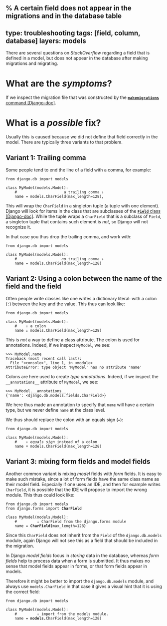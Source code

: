 % A certain field does not appear in the migrations and in the database table
---
type: troubleshooting
tags: [field, column, database]
layers: models
---

There are several questions on *StackOverflow* regarding a field that is defined in a model, but does not appear in the database
after making migrations and migrating.

# What are the *symptoms*?

If we inspect the migration file that was constructed by the [**`makemigrations`** command [Django-doc]](https://docs.djangoproject.com/en/dev/ref/django-admin/#django-admin-makemigrations).

# What is a *possible* fix?

Usually this is caused because we did not define that field correctly in the model. There are typically three variants to that problem.

## Variant 1: Trailing comma

Some people tend to end the line of a field with a comma, for example:

<pre class="python"><code>from django.db import models

class MyModel(models.Model):
    #                     a trailing comma &downarrow;
    name = models.CharField(max_length=128)<b>,</b></code></pre>

This will wrap the `CharField` in a singleton tuple (a tuple with one element).
Django will look for items in the class that are subclasses of the [**`Field`** class [Django-doc]](https://docs.djangoproject.com/en/3.2/ref/models/fields/#field-options). While the tuple wraps a `CharField` that is a subclass of `Field`,
a singleton tuple that contains such element is *not*, so Django will not recognize it.

In that case you thus drop the trailing comma, and work with:

<pre class="python"><code>from django.db import models

class MyModel(models.Model):
    #                    <i>no</i> trailing comma &downarrow;
    name = models.CharField(max_length=128)</code></pre>


## Variant 2: Using a colon between the name of the field and the field

Often people write classes like one writes a dictionary literal: with a colon (`:`) between the key
and the value. This thus can look like:

<pre class="python"><code>from django.db import models

class MyModel(models.Model):
    #    &downarrow; a colon
    name <b>:</b> models.CharField(max_length=128)</code></pre>

This is *not* a way to define a class attribute. The colon is used for annotations. Indeed, if we
inspect `MyModel`, we see:

```pycon
>>> MyModel.name
Traceback (most recent call last):
  File "<console>", line 1, in <module>
AttributeError: type object 'MyModel' has no attribute 'name'
```

Colons are here used to create *type annotations*. Indeed, if we inspect the `__annotations__` attribute
of `MyModel`, we see:

```
>>> MyModel.__annotations__
{'name': <django.db.models.fields.CharField>}
```

We here thus made an annotation to specify that `name` will have a certain type, but we never define `name`
at the class level.

We thus should replace the colon with an equals sign (`=`):

<pre class="python"><code>from django.db import models

class MyModel(models.Model):
    #    &downarrow; <i>equals sign</i> instead of a colon
    name <b>=</b> models.CharField(max_length=128)</code></pre>

## Variant 3: mixing form fields and model fields

Another common variant is mixing *model* fields with *form* fields. It is easy to make such mistake,
since a lot of form fields have the same class name as their model field. Especially if one uses an
IDE, and then for example writes `CharField`, it is possible that the IDE will propose to import
the wrong module. This thus could look like:

<pre class="python"><code>from django.db import models
from django.forms import <b>CharField</b>

class MyModel(models.Model):
    #         &downarrow; CharField from the django.forms module
    name = <b>CharField(</b>max_length=128<b>)</b></code></pre>

Since this `CharField` does not inherit from the `Field` of the `django.db.models` module, again
Django will not see this as a field that should be included in the migration.

In Django *model fields* focus in *storing* data in the database, whereas *form fields* help
to process data when a form is submitted. It thus makes no sense that model fields appear in forms,
or that form fields appear in models.

Therefore it might be better to import the `django.db.models` module, and always use `models.CharField`
in that case it gives a visual hint that it is using the correct field:

<pre class="python"><code>from django.db import models

class MyModel(models.Model):
    #         &downarrow; import from the models module.
    name = <b>models.</b>CharField(max_length=128)</code></pre>
